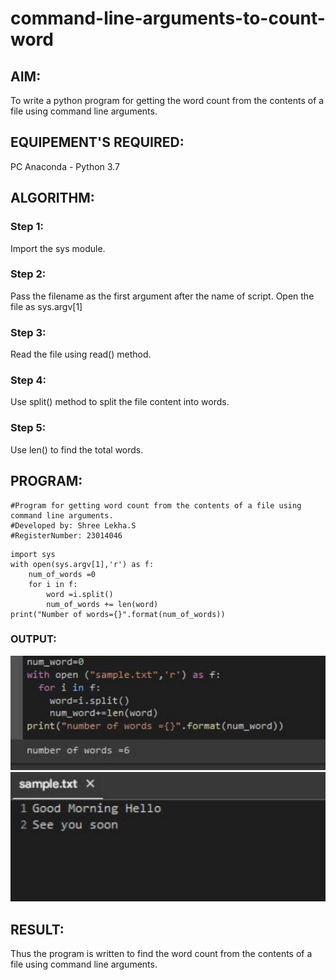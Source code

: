 # command-line-arguments-to-count-word
## AIM:
To write a python program for getting the word count from the contents of a file using command line arguments.
## EQUIPEMENT'S REQUIRED: 
PC
Anaconda - Python 3.7
## ALGORITHM: 
### Step 1:
Import the sys module.

### Step 2:
Pass the filename as the first argument after the name of script. Open the file as sys.argv[1]

### Step 3:
Read the file using read() method.

### Step 4:
Use split() method to split the file content into words.

### Step 5:
Use len() to find the total words.

## PROGRAM:
```
#Program for getting word count from the contents of a file using command line arguments.
#Developed by: Shree Lekha.S
#RegisterNumber: 23014046
``` 
```
import sys
with open(sys.argv[1],'r') as f:
    num_of_words =0
    for i in f:
        word =i.split()
        num_of_words += len(word)
print("Number of words={}".format(num_of_words))
```
### OUTPUT:
![Alt text](<Screenshot 2023-12-24 200244.png>)
![Alt text](<Screenshot 2023-12-24 200254.png>)

## RESULT:
Thus the program is written to find the word count from the contents of a file using command line arguments.
